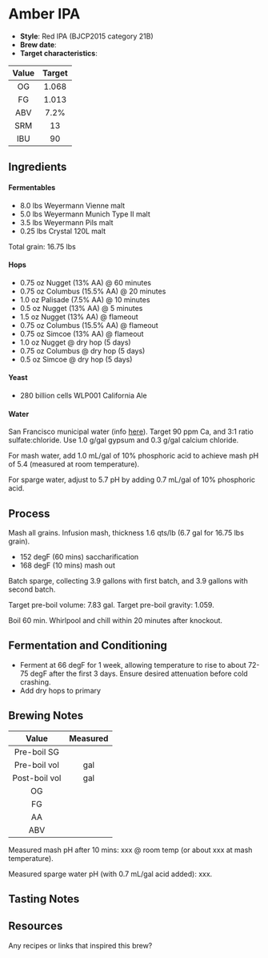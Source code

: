 # Amber IPA

* **Style**: Red IPA (BJCP2015 category 21B)
* **Brew date**: 
* **Target characteristics**: 

| Value      | Target |
| :--------: |:------:|
| OG         | 1.068  | 
| FG         | 1.013  | 
| ABV        | 7.2%   |   
| SRM        | 13     |   
| IBU        | 90     |   

## Ingredients

#### Fermentables

* 8.0 lbs Weyermann Vienne malt
* 5.0 lbs Weyermann Munich Type II malt
* 3.5 lbs Weyermann Pils malt
* 0.25 lbs Crystal 120L malt

Total grain: 16.75 lbs

#### Hops

* 0.75 oz Nugget (13% AA) @ 60 minutes
* 0.75 oz Columbus (15.5% AA) @ 20 minutes
* 1.0 oz Palisade (7.5% AA) @ 10 minutes
* 0.5 oz Nugget (13% AA) @ 5 minutes
* 1.5 oz Nugget (13% AA) @ flameout
* 0.75 oz Columbus (15.5% AA) @ flameout
* 0.75 oz Simcoe (13% AA) @ flameout
* 1.0 oz Nugget @ dry hop (5 days)
* 0.75 oz Columbus @ dry hop (5 days)
* 0.5 oz Simcoe @ dry hop (5 days)

#### Yeast

* 280 billion cells WLP001 California Ale

#### Water

San Francisco municipal water (info [here](/docs/water.md)). Target 90 ppm Ca, and 3:1 ratio sulfate:chloride. Use 1.0 g/gal gypsum and 0.3 g/gal calcium chloride.

For mash water, add 1.0 mL/gal of 10% phosphoric acid to achieve mash pH of 5.4 (measured at room temperature).

For sparge water, adjust to 5.7 pH by adding 0.7 mL/gal of 10% phosphoric acid.

## Process

Mash all grains. Infusion mash, thickness 1.6 qts/lb (6.7 gal for 16.75 lbs grain).

* 152 degF (60 mins) saccharification
* 168 degF (10 mins) mash out

Batch sparge, collecting 3.9 gallons with first batch, and 3.9 gallons with second batch.

Target pre-boil volume: 7.83 gal. Target pre-boil gravity: 1.059.

Boil 60 min. Whirlpool and chill within 20 minutes after knockout.

## Fermentation and Conditioning

* Ferment at 66 degF for 1 week, allowing temperature to rise to about 72-75 degF after the first 3 days. Ensure desired attenuation before cold crashing.
* Add dry hops to primary


## Brewing Notes

| Value         | Measured  |
| :-----------: |:---------:|
| Pre-boil SG   |      |
| Pre-boil vol  |  gal  |
| Post-boil vol |  gal   |
| OG            |      | 
| FG            |      | 
| AA            |        | 
| ABV           |       | 

Measured mash pH after 10 mins: xxx @ room temp (or about xxx at mash temperature).

Measured sparge water pH (with 0.7 mL/gal acid added): xxx.



## Tasting Notes

## Resources

Any recipes or links that inspired this brew?
